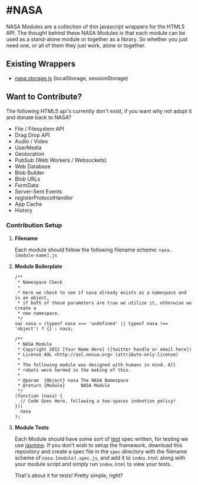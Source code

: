 #NASA
=====

NASA Modules are a collection of thin javascript wrappers for the HTML5 API. The thought behind these NASA Modules is that each module can be used as a stand-alone module or together as a library. So whether you just need one, or all of them they just work, alone or together.

## Existing Wrappers

* [nasa.storage.js](https://github.com/Nijikokun/NASA/blob/master/nasa.storage.js) (localStorage, sessionStorage)

## Want to Contribute?

The following HTML5 api's currently don't exist, if you want why not adopt it and donate back to NASA?

* File / Filesystem API
* Drag Drop API
* Audio / Video
* UserMedia
* Geolocation
* PubSub (Web Workers / Websockets)
* Web Database
* Blob Builder
* Blob URLs
* FormData
* Server-Sent Events
* registerProtocolHandler
* App Cache
* History

### Contribution Setup

1. **Filename**
   
   Each module should follow the following filename scheme: `nasa.[module-name].js`
   
2. **Module Boilerplate**

    ```
    /**
     * Namespace Check
     * 
     * Here we check to see if nasa already exists as a namespace and is an object,
     * if both of these parameters are true we utilize it, otherwise we create a 
     * new namespace.
     */
    var nasa = (typeof nasa === 'undefined' || typeof nasa !== 'object') ? {} : nasa;

    /**
     * NASA Module
     * Copyright 2012 [Your Name Here] ([twitter handle or email here]) 
     * License AOL <http://aol.nexua.org> (attribute-only-license)
     *
     * The following module was designed with humans in mind. All 
     * robots were harmed in the making of this.
     * 
     * @param  {Object} nasa The NASA Namespace
     * @return {Module}      NASA Module
     */
    (function (nasa) {
      // Code Goes Here, following a two-spaces indention policy!
    })(
      nasa
    );
    ```

3. **Module Tests**

    Each Module should have some sort of [test](https://github.com/Nijikokun/NASA/tree/master/tests/spec) spec written, for testing we use [jasmine](https://github.com/pivotal/jasmine/).
    If you don't wish to setup the framework, download this repository and create a spec file in the `spec` directory with the filename scheme of `nasa.[module].spec.js`, and add it to `index.html` along with your module script and simply run `index.html` to view your tests.

    That's about it for tests! Pretty simple, right?